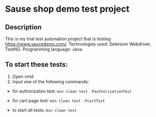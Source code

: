 # Sause shop demo test project 

## Description

This is my trial test automation project that is testing https://www.saucedemo.com/. 
Technologies used: Selenium Webdriver, TestNG.
Programming language: Java.

## To start these tests:

1. Open cmd
2. Input one of the following commands:

* for authorization test: 
`mvn clean test -PauthorizationTest`

* for cart page test: 
`mvn clean test -PcartTest`

* to start all tests: 
`mvn clean test`
